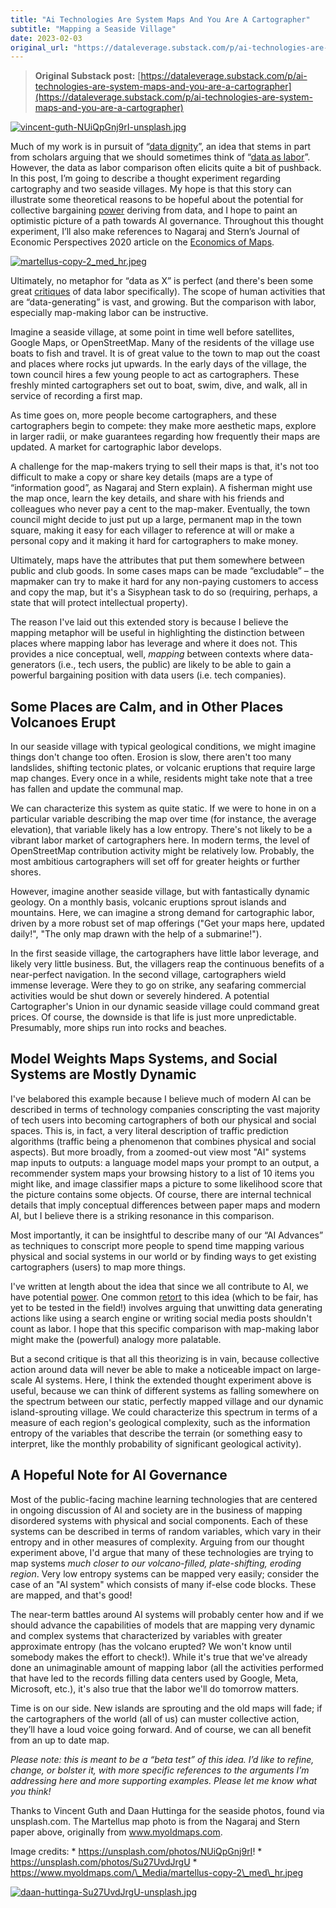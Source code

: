 ```yaml
---
title: "Ai Technologies Are System Maps And You Are A Cartographer"
subtitle: "Mapping a Seaside Village"
date: 2023-02-03
original_url: "https://dataleverage.substack.com/p/ai-technologies-are-system-maps-and-you-are-a-cartographer"
---
```


> **Original Substack post:** [https://dataleverage.substack.com/p/ai-technologies-are-system-maps-and-you-are-a-cartographer](https://dataleverage.substack.com/p/ai-technologies-are-system-maps-and-you-are-a-cartographer)

[![vincent-guth-NUiQpGnj9rI-unsplash.jpg](https://substack-post-media.s3.amazonaws.com/public/images/043a6d43-b307-45af-85d7-e8976e6ee0ae_4000x2670.jpeg "vincent-guth-NUiQpGnj9rI-unsplash.jpg")](https://substackcdn.com/image/fetch/f_auto,q_auto:good,fl_progressive:steep/https%3A%2F%2Fsubstack-post-media.s3.amazonaws.com%2Fpublic%2Fimages%2F043a6d43-b307-45af-85d7-e8976e6ee0ae_4000x2670.jpeg)

Much of my work is in pursuit of “[data dignity](https://www.radicalxchange.org/concepts/data-dignity/)”, an idea that stems in part from scholars arguing that we should sometimes think of “[data as labor](https://www.aeaweb.org/articles?id=10.1257/pandp.20181003)”. However, the data as labor comparison often elicits quite a bit of pushback. In this post, I’m going to describe a thought experiment regarding cartography and two seaside villages. My hope is that this story can illustrate some theoretical reasons to be hopeful about the potential for collective bargaining [power](https://dl.acm.org/doi/10.1145/3442188.3445885) deriving from data, and I hope to paint an optimistic picture of a path towards AI governance. Throughout this thought experiment, I’ll also make references to Nagaraj and Stern’s Journal of Economic Perspectives 2020 article on the [Economics of Maps](https://www.aeaweb.org/articles?id=10.1257/jep.34.1.196).

[![martellus-copy-2_med_hr.jpeg](https://substack-post-media.s3.amazonaws.com/public/images/d872fc29-9907-435f-9929-bec2fe212d9a_1440x824.jpeg "martellus-copy-2_med_hr.jpeg")](https://substackcdn.com/image/fetch/f_auto,q_auto:good,fl_progressive:steep/https%3A%2F%2Fsubstack-post-media.s3.amazonaws.com%2Fpublic%2Fimages%2Fd872fc29-9907-435f-9929-bec2fe212d9a_1440x824.jpeg)

Ultimately, no metaphor for “data as X” is perfect (and there's been some great [critiques](https://digifesto.com/2018/12/06/data-isnt-labor-because-using-search-engines-is-really-easy/) of data labor specifically). The scope of human activities that are “data-generating” is vast, and growing. But the comparison with labor, especially map-making labor can be instructive.

Imagine a seaside village, at some point in time well before satellites, Google Maps, or OpenStreetMap. Many of the residents of the village use boats to fish and travel. It is of great value to the town to map out the coast and places where rocks jut upwards. In the early days of the village, the town council hires a few young people to act as cartographers. These freshly minted cartographers set out to boat, swim, dive, and walk, all in service of recording a first map.

As time goes on, more people become cartographers, and these cartographers begin to compete: they make more aesthetic maps, explore in larger radii, or make guarantees regarding how frequently their maps are updated. A market for cartographic labor develops.

A challenge for the map-makers trying to sell their maps is that, it's not too difficult to make a copy or share key details (maps are a type of “information good”, as Nagaraj and Stern explain). A fisherman might use the map once, learn the key details, and share with his friends and colleagues who never pay a cent to the map-maker. Eventually, the town council might decide to just put up a large, permanent map in the town square, making it easy for each villager to reference at will or make a personal copy and it making it hard for cartographers to make money.

Ultimately, maps have the attributes that put them somewhere between public and club goods. In some cases maps can be made “excludable” – the mapmaker can try to make it hard for any non-paying customers to access and copy the map, but it's a Sisyphean task to do so (requiring, perhaps, a state that will protect intellectual property).

The reason I've laid out this extended story is because I believe the mapping metaphor will be useful in highlighting the distinction between places where mapping labor has leverage and where it does not. This provides a nice conceptual, well, *mapping* between contexts where data-generators (i.e., tech users, the public) are likely to be able to gain a powerful bargaining position with data users (i.e. tech companies).

## Some Places are Calm, and in Other Places Volcanoes Erupt

In our seaside village with typical geological conditions, we might imagine things don't change too often. Erosion is slow, there aren't too many landslides, shifting tectonic plates, or volcanic eruptions that require large map changes. Every once in a while, residents might take note that a tree has fallen and update the communal map.

We can characterize this system as quite static. If we were to hone in on a particular variable describing the map over time (for instance, the average elevation), that variable likely has a low entropy. There's not likely to be a vibrant labor market of cartographers here. In modern terms, the level of OpenStreetMap contribution activity might be relatively low. Probably, the most ambitious cartographers will set off for greater heights or further shores.

However, imagine another seaside village, but with fantastically dynamic geology. On a monthly basis, volcanic eruptions sprout islands and mountains. Here, we can imagine a strong demand for cartographic labor, driven by a more robust set of map offerings ("Get your maps here, updated daily!", "The only map drawn with the help of a submarine!").

In the first seaside village, the cartographers have little labor leverage, and likely very little business. But, the villagers reap the continuous benefits of a near-perfect navigation. In the second village, cartographers wield immense leverage. Were they to go on strike, any seafaring commercial activities would be shut down or severely hindered. A potential Cartographer's Union in our dynamic seaside village could command great prices. Of course, the downside is that life is just more unpredictable. Presumably, more ships run into rocks and beaches.

## Model Weights Maps Systems, and Social Systems are Mostly Dynamic

I've belabored this example because I believe much of modern AI can be described in terms of technology companies conscripting the vast majority of tech users into becoming cartographers of both our physical and social spaces. This is, in fact, a very literal description of traffic prediction algorithms (traffic being a phenomenon that combines physical and social aspects). But more broadly, from a zoomed-out view most "AI" systems map inputs to outputs: a language model maps your prompt to an output, a recommender system maps your browsing history to a list of 10 items you might like, and image classifier maps a picture to some likelihood score that the picture contains some objects. Of course, there are internal technical details that imply conceptual differences between paper maps and modern AI, but I believe there is a striking resonance in this comparison.

Most importantly, it can be insightful to describe many of our “AI Advances” as techniques to conscript more people to spend time mapping various physical and social systems in our world or by finding ways to get existing cartographers (users) to map more things.

I've written at length about the idea that since we all contribute to AI, we have potential [power](https://dl.acm.org/doi/10.1145/3442188.3445885). One common [retort](https://digifesto.com/2018/12/06/data-isnt-labor-because-using-search-engines-is-really-easy/) to this idea (which to be fair, has yet to be tested in the field!) involves arguing that unwitting data generating actions like using a search engine or writing social media posts shouldn't count as labor. I hope that this specific comparison with map-making labor might make the (powerful) analogy more palatable.

But a second critique is that all this theorizing is in vain, because collective action around data will never be able to make a noticeable impact on large-scale AI systems. Here, I think the extended thought experiment above is useful, because we can think of different systems as falling somewhere on the spectrum between our static, perfectly mapped village and our dynamic island-sprouting village. We could characterize this spectrum in terms of a measure of each region's geological complexity, such as the information entropy of the variables that describe the terrain (or something easy to interpret, like the monthly probability of significant geological activity).

## A Hopeful Note for AI Governance

Most of the public-facing machine learning technologies that are centered in ongoing discussion of AI and society are in the business of mapping disordered systems with physical and social components. Each of these systems can be described in terms of random variables, which vary in their entropy and in other measures of complexity. Arguing from our thought experiment above, I'd argue that many of these technologies are trying to map systems *much closer to our volcano-filled, plate-shifting, eroding region*. Very low entropy systems can be mapped very easily; consider the case of an "AI system" which consists of many if-else code blocks. These are mapped, and that's good!

The near-term battles around AI systems will probably center how and if we should advance the capabilities of models that are mapping very dynamic and complex systems that characterized by variables with greater approximate entropy (has the volcano erupted? We won't know until somebody makes the effort to check!). While it's true that we've already done an unimaginable amount of mapping labor (all the activities performed that have led to the records filling data centers used by Google, Meta, Microsoft, etc.), it's also true that the labor we'll do tomorrow matters.

Time is on our side. New islands are sprouting and the old maps will fade; if the cartographers of the world (all of us) can muster collective action, they’ll have a loud voice going forward. And of course, we can all benefit from an up to date map.

*Please note: this is meant to be a “beta test” of this idea. I’d like to refine, change, or bolster it, with more specific references to the arguments I’m addressing here and more supporting examples. Please let me know what you think!*

Thanks to Vincent Guth and Daan Huttinga for the seaside photos, found via unsplash.com. The Martellus map photo is from the Nagaraj and Stern paper above, originally from www.myoldmaps.com.

Image credits: \* https://unsplash.com/photos/NUiQpGnj9rI! \* https://unsplash.com/photos/Su27UvdJrgU \* https://www.myoldmaps.com/\_Media/martellus-copy-2\_med\_hr.jpeg

[![daan-huttinga-Su27UvdJrgU-unsplash.jpg](https://substack-post-media.s3.amazonaws.com/public/images/bc88f3f3-f75a-4bfa-8120-12e43e311d24_3744x5616.jpeg "daan-huttinga-Su27UvdJrgU-unsplash.jpg")](https://substackcdn.com/image/fetch/f_auto,q_auto:good,fl_progressive:steep/https%3A%2F%2Fsubstack-post-media.s3.amazonaws.com%2Fpublic%2Fimages%2Fbc88f3f3-f75a-4bfa-8120-12e43e311d24_3744x5616.jpeg)
